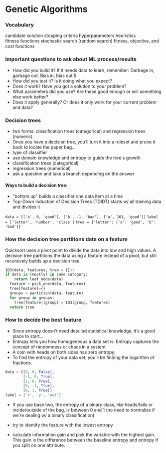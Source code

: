 # Genetic Algorithms

### Vocabulary
candidate solution
stopping criteria
hyperparameters
heuristics  
fitness functions
stochastic search (random search)
fitness, objective, and cost functions
    
### Important questions to ask about ML process/results
- How did you build it? If it needs data to learn, remember: Garbage in, garbage out. Bias in, bias out.5
- How did you test it? Is it doing what you expect?
- Does it work? Have you got a solution to your problem?
- What parameters did you use? Are these good enough or will something else work better?
- Does it apply generally? Or does it only work for your current problem and data?

### Decision trees
- two forms: classification trees (categorical) and regression trees (numeric)
- Once you have a decision tree, you’ll turn it into a ruleset and prune it back to locate the paper bag...
- type of classifier
- use domain knowledge and entropy to guide the tree's growth
- classification trees (categorical)
- regression trees (numerical)
- ask a question and take a branch depending on the answer

#### Ways to build a decision tree:
- "bottom up" builds a classifier one data item at a time
- Top-Down Induction of Decision Trees (TDIDT) starts w/ all training data and divides it

`data = [['a', 0, 'good'], ['b', -1, 'bad'], ['a', 101, 'good']]`
`label = ['letter', 'number', 'class']`
`tree = {'letter': {'a': 'good', 'b': 'bad'}}`

### How the decision tree partiitons data on a feature
Quicksort uses a pivot point to divide the data into low and high values. A decision tree partitions the data using a feature instead of a pivot, but still recursively builds up a decision tree.

```python
ID3(data, features, tree = {}):
if data is (mostly) in same category:
    return leaf_node(data)
  feature = pick_one(data, features)
  tree[feature]={}
  groups = partition(data, feature)
  for group in groups:
    tree[feature][group] = ID3(group, features)
  return tree
```

### How to decide the best feature
- Since entropy doesn’t need detailed statistical knowledge, it’s a good place to start...
- Entropy tells you how homogeneous a data set is. Entropy captures the concept of randomness or chaos in a system
- A coin with heads on both sides has zero entropy.
- To find the entropy of your data set, you’ll be finding the logarithm of fractions.
```python
data = [[0, 0, False],
        [-1, 0, True],
        [1, 0, True],
        [0, -1, True],
        [0, 1, True]]
label = ['x', 'y', 'out']

```
- If you use base two, the entropy of a binary class, like heads/tails or inside/outside of the bag, is between 0 and 1 (no need to normalize if we're dealing w/ a binary classification)

- try to identify the feature with the lowest entropy
- calculate information gain and pick the variable with the highest gain. This gain is the difference between the baseline entropy and entropy if you split on one attribute.